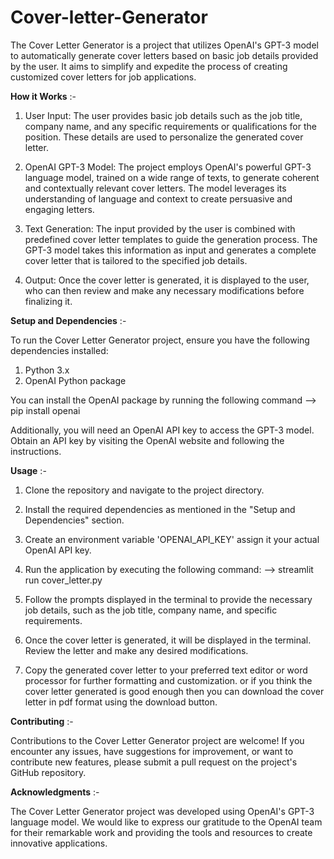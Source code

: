# Cover-letter-Generator


The Cover Letter Generator is a project that utilizes OpenAI's GPT-3 model to automatically generate cover letters based on basic job details
provided by the user. It aims to simplify and expedite the process of creating customized cover letters for job applications.


**How it Works** :- 

1. User Input: The user provides basic job details such as the job title, company name, and any specific requirements or qualifications for the position. 
               These details are used to personalize the generated cover letter.

2. OpenAI GPT-3 Model: The project employs OpenAI's powerful GPT-3 language model, trained on a wide range of texts, to generate coherent and
                       contextually relevant cover letters. The model leverages its understanding of language and context to create persuasive and engaging letters.

3. Text Generation: The input provided by the user is combined with predefined cover letter templates to guide the generation process. 
                    The GPT-3 model takes this information as input and generates a complete cover letter that is tailored to the specified job details.

4. Output: Once the cover letter is generated, it is displayed to the user, who can then review and make any necessary modifications before finalizing it.


**Setup and Dependencies** :- 

To run the Cover Letter Generator project, ensure you have the following dependencies installed:
1. Python 3.x
2. OpenAI Python package

You can install the OpenAI package by running the following command
--> pip install openai

Additionally, you will need an OpenAI API key to access the GPT-3 model. Obtain an API key by visiting the OpenAI website and following the instructions.


**Usage** :- 

1. Clone the repository and navigate to the project directory.

2. Install the required dependencies as mentioned in the "Setup and Dependencies" section.

3. Create an environment variable 'OPENAI_API_KEY' assign it your actual OpenAI API key.

4. Run the application by executing the following command:
--> streamlit run cover_letter.py

5. Follow the prompts displayed in the terminal to provide the necessary job details, such as the job title, company name, and specific requirements.

6. Once the cover letter is generated, it will be displayed in the terminal. Review the letter and make any desired modifications.

7. Copy the generated cover letter to your preferred text editor or word processor for further formatting and customization.
   or if you think the cover letter generated is good enough then you can download the cover letter in pdf format using the download button.
   
   
**Contributing** :-

Contributions to the Cover Letter Generator project are welcome! If you encounter any issues, have suggestions for improvement, 
or want to contribute new features, please submit a pull request on the project's GitHub repository.
   

**Acknowledgments** :-

The Cover Letter Generator project was developed using OpenAI's GPT-3 language model. We would like to express our gratitude to the OpenAI team
for their remarkable work and providing the tools and resources to create innovative applications.
